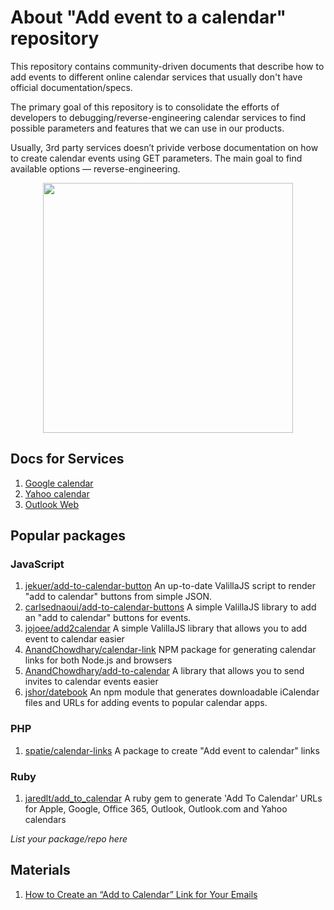 # About "Add  event to a calendar" repository

This repository contains community-driven documents that describe how to add events 
to different online calendar services that usually don't have official 
documentation/specs.

The primary goal of this repository is to consolidate the efforts of 
developers to debugging/reverse-engineering calendar services to find 
possible parameters and features that we can use in our products.

Usually, 3rd party services doesn’t privide verbose documentation on how to create
calendar events using GET parameters. The main goal to find available options — reverse-engineering.

<p align="center"><a href="https://laravel.com" target="_blank"><img src="https://user-images.githubusercontent.com/5278175/125625807-f8c33923-58ce-4e82-b00c-c26033f6930a.png" width="400"></a></p>

## Docs for Services

1. [Google calendar](/services/google.md)
1. [Yahoo calendar](/services/yahoo.md)
1. [Outlook Web](/services/outlook-web.md)


## Popular packages

### JavaScript
 1. [jekuer/add-to-calendar-button](https://github.com/jekuer/add-to-calendar-button) An up-to-date ValillaJS script to render "add to calendar" buttons from simple JSON.
 1. [carlsednaoui/add-to-calendar-buttons](https://github.com/carlsednaoui/add-to-calendar-buttons) A simple ValillaJS library to add an "add to calendar" buttons for events.
 1. [jojoee/add2calendar](https://github.com/jojoee/add2calendar) A simple ValillaJS library that allows you to add event to calendar easier 
 1. [AnandChowdhary/calendar-link](https://github.com/AnandChowdhary/calendar-link) NPM package for generating calendar links for both Node.js and browsers
 1. [AnandChowdhary/add-to-calendar](https://github.com/AnandChowdhary/add-to-calendar) A library that allows you to send invites to calendar events easier 
 1. [jshor/datebook](https://github.com/jshor/datebook) An npm module that generates downloadable iCalendar files and URLs for adding events to popular calendar apps.
 

### PHP
 1. [spatie/calendar-links](https://github.com/spatie/calendar-links) A package to create "Add event to calendar" links


### Ruby
 1. [jaredlt/add_to_calendar](https://github.com/jaredlt/add_to_calendar) A ruby gem to generate 'Add To Calendar' URLs for Apple, Google, Office 365, Outlook, Outlook.com and Yahoo calendars

_List your package/repo here_


## Materials
 1. [How to Create an “Add to Calendar” Link for Your Emails](https://litmus.com/blog/how-to-create-an-add-to-calendar-link-for-your-emails)
